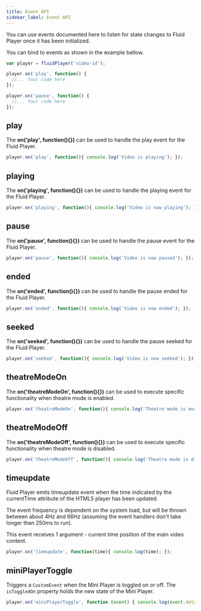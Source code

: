 ```yaml
---
title: Event API
sidebar_label: Event API
---
```


You can use events documented here to listen for state changes to Fluid Player
once it has been initialized.

You can bind to events as shown in the example bellow.

```javascript
var player = fluidPlayer('video-id');

player.on('play', function() {
  //... Your code here
});

player.on('pause', function() {
  //... Your code here
});
```

## play
The **on('play', function(){})** can be used to handle the play event for the Fluid Player.

```javascript
player.on('play', function(){ console.log('Video is playing'); });
```

## playing
The **on('playing', function(){})** can be used to handle the playing event for the Fluid Player.

```javascript
player.on('playing', function(){ console.log('Video is now playing'); });
```

## pause
The **on('pause', function(){})** can be used to handle the pause event for the Fluid Player.

```javascript
player.on('pause', function(){ console.log('Video is now paused'); });
```

## ended
The **on('ended', function(){})** can be used to handle the pause ended for the Fluid Player.

```javascript
player.on('ended', function(){ console.log('Video is now ended'); });
```

## seeked
The **on('seeked', function(){})** can be used to handle the pause seeked for the Fluid Player.

```javascript
player.on('seeked', function(){ console.log('Video is now seeked'); });
```

## theatreModeOn
The **on('theatreModeOn', function(){})** can be used to execute specific functionality when theatre mode is enabled.

```javascript
player.on('theatreModeOn', function(){ console.log('Theatre mode is enabled'); });
```

## theatreModeOff
The **on('theatreModeOff', function(){})** can be used to execute specific functionality when theatre mode is disabled.

```javascript
player.on('theatreModeOff', function(){ console.log('Theatre mode is disabled'); });
```

## timeupdate
Fluid Player emits timeupdate event when the time indicated by the currentTime 
attribute of the HTML5 player has been updated.
                                            
The event frequency is dependent on the system load, but will be thrown between about 4Hz and 66Hz (assuming the
event handlers don't take longer than 250ms to run).
 
This event receives 1 argument - current time position of the main video content.

```javascript
player.on('timeupdate', function(time){ console.log(time); });
```

## miniPlayerToggle

Triggers a `CustomEvent` when the Mini Player is toggled on or off. The `isToggledOn` property holds the new state of
the Mini Player.

```javascript
player.on('miniPlayerToggle', function (event) { console.log(event.detail.isToggledOn) });
```
